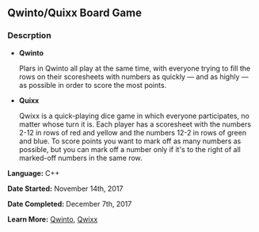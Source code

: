 ## Qwinto/Quixx Board Game ##

### **Descrption** ###

* **Qwinto**

    Plars in Qwinto all play at the same time, with everyone trying to fill the rows on their scoresheets with numbers as quickly — and as highly — as possible in order to score the most points.

* **Quixx**

    Qwixx is a quick-playing dice game in which everyone participates, no matter whose turn it is. Each player has a scoresheet with the numbers 2-12 in rows of red and yellow and the numbers 12-2 in rows of green and blue. To score points you want to mark off as many numbers as possible, but you can mark off a number only if it's to the right of all marked-off numbers in the same row.

**Language:** C++ 

**Date Started:** November 14th, 2017

**Date Completed:** December 7th, 2017

**Learn More:** [Qwinto](https://boardgamegeek.com/boardgame/183006/qwinto), [Qwixx](https://boardgamegeek.com/boardgame/131260/qwixx)
